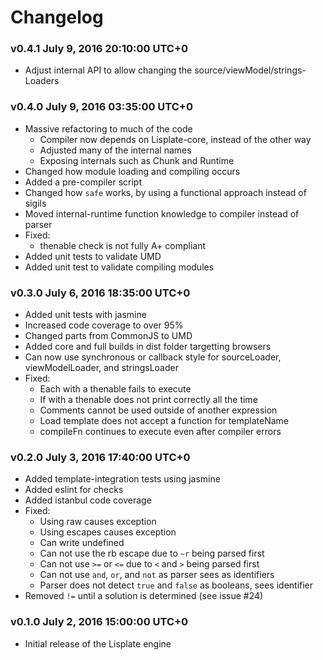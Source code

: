 # Changelog

### v0.4.1 July 9, 2016 20:10:00 UTC+0
- Adjust internal API to allow changing the source/viewModel/strings-Loaders

### v0.4.0 July 9, 2016 03:35:00 UTC+0
- Massive refactoring to much of the code
    - Compiler now depends on Lisplate-core, instead of the other way
    - Adjusted many of the internal names
    - Exposing internals such as Chunk and Runtime
- Changed how module loading and compiling occurs
- Added a pre-compiler script
- Changed how `safe` works, by using a functional approach instead of sigils
- Moved internal-runtime function knowledge to compiler instead of parser
- Fixed:
    - thenable check is not fully A+ compliant
- Added unit tests to validate UMD
- Added unit test to validate compiling modules

### v0.3.0 July 6, 2016 18:35:00 UTC+0
- Added unit tests with jasmine
- Increased code coverage to over 95%
- Changed parts from CommonJS to UMD
- Added core and full builds in dist folder targetting browsers
- Can now use synchronous or callback style for sourceLoader, viewModelLoader, and stringsLoader
- Fixed:
    - Each with a thenable fails to execute
    - If with a thenable does not print correctly all the time
    - Comments cannot be used outside of another expression
    - Load template does not accept a function for templateName
    - compileFn continues to execute even after compiler errors

### v0.2.0 July 3, 2016 17:40:00 UTC+0
- Added template-integration tests using jasmine
- Added eslint for checks
- Added istanbul code coverage
- Fixed:
    - Using raw causes exception
    - Using escapes causes exception
    - Can write undefined
    - Can not use the rb escape due to `~r` being parsed first
    - Can not use `>=` or `<=` due to `<` and `>` being parsed first
    - Can not use `and`, `or`, and `not` as parser sees as identifiers
    - Parser does not detect `true` and `false` as booleans, sees identifier
- Removed `!=` until a solution is determined (see issue #24)

### v0.1.0 July 2, 2016 15:00:00 UTC+0
- Initial release of the Lisplate engine
